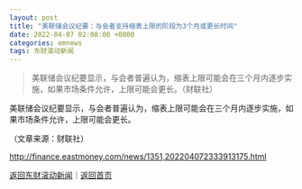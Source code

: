 ```yaml
---
layout: post
title: "美联储会议纪要：与会者支持缩表上限的阶段为3个月或更长时间"
date: 2022-04-07 02:08:00 +0800
categories: emnews
tags: 东财滚动新闻
---
```

> 美联储会议纪要显示，与会者普遍认为，缩表上限可能会在三个月内逐步实施，如果市场条件允许，上限可能会更长。（财联社）

<p>美联储会议纪要显示，与会者普遍认为，缩表上限可能会在三个月内逐步实施，如果市场条件允许，上限可能会更长。</p><p class="em_media">（文章来源：财联社）</p>

<http://finance.eastmoney.com/news/1351,202204072333913175.html>

[返回东财滚动新闻](//finews.withounder.com/emnews/)｜[返回首页](//finews.withounder.com/)